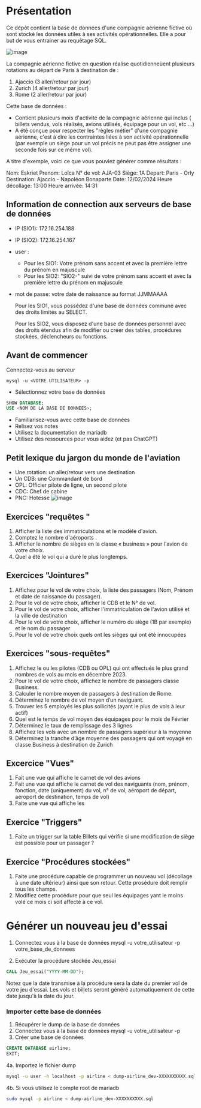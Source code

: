 # Présentation

Ce dépôt contient la base de données d'une compagnie aérienne fictive où sont stocké les données utiles à ses activités opérationnelles. Elle a pour but de vous entrainer au requêtage SQL.

![image](https://github.com/ornech/DB_airline/assets/101867500/115efdc3-0f13-4a47-a8f6-b4ea70e2fe0d)

La compagnie aérienne fictive en question réalise quotidienneùent plusieurs rotations au départ de Paris à destination de :
1. Ajaccio (3 aller/retour par jour)
2. Zurich (4 aller/retour par jour)
3. Rome (2 aller/retour par jour)

Cette base de données :
 - Contient plusieurs mois d'activité de la compagnie aérienne qui inclus ( billets vendus, vols réalisés, avions utilisés, équipage pour un vol, etc ...)
 - A été conçue pour respecter les "règles métier" d'une compagnie aérienne, c'est à dire les contraintes liées à son activité opérationnelle (par exemple un siège pour un vol précis ne peut pas être assigner une seconde fois sur ce même vol).

A titre d'exemple, voici ce que vous pouviez générer comme résultats :

Nom: Eskriet
Prenom: Loïca
N° de vol: AJA-03
Siège: 1A
Depart: Paris - Orly
Destination: Ajaccio - Napoléon Bonaparte
Date: 12/02/2024
Heure décollage: 13:00
Heure arrivée: 14:31

## Information de connection aux serveurs de base de données

- IP (SIO1): 172.16.254.188
- IP (SIO2): 172.16.254.167

- user :
  - Pour les SIO1: Votre prénom sans accent  et avec la première lettre du prénom en majuscule
  - Pour les SIO2: "SIO2-" suivi de votre prénom sans accent et avec la première lettre du prénom en majuscule
- mot de passe: votre date de naissance au format JJMMAAAA

  Pour les SIO1, vous possédez d'une base de données commune avec des droits limités au SELECT.

  Pour les SIO2, vous disposez d'une base de données personnel avec des droits étendus afin de modifier ou créer des tables, procédures stockées, déclencheurs ou fonctions.


## Avant de commencer
Connectez-vous au serveur
``` shell
mysql -u <VOTRE UTILISATEUR> -p
```

- Sélectionnez votre base de données
``` sql
SHOW DATABASE;
USE <NOM DE LA BASE DE DONNEES>;
```
- Familiarisez-vous avec cette base de données
- Relisez vos notes
- Utilisez la documentation de mariadb
- Utilisez des ressources pour vous aidez (et pas ChatGPT)

## Petit lexique du jargon du monde de l'aviation

- Une rotation: un aller/retour vers une destination
- Un CDB: une Commandant de bord
- OPL: Officier pilote de ligne, un second pilote
- CDC: Chef de cabine
- PNC: Hotesse
![image](https://github.com/ornech/DB_airline/assets/101867500/01b3ddc5-b34e-48e0-98a3-bc033ed65f47)

## Exercices "requêtes "

1. Afficher la liste des immatriculations et le modèle d'avion.
2. Comptez le nombre d'aéroports .
3. Afficher le nombre de sièges en la classe « business » pour l'avion de votre choix.
4. Quel a été le vol qui a duré le plus longtemps.


## Exercices "Jointures"
1. Affichez pour le vol de votre choix, la liste des passagers (Nom, Prénom et date de naissance du passager).
2. Pour le vol de votre choix, afficher le CDB et le N° de vol.
3. Pour le vol de votre choix, afficher l'immatriculation de l'avion utilisé et la ville de destination
4. Pour le vol de votre choix, afficher le numéro du siège (1B par exemple) et le nom du passager
5. Pour le vol de votre choix quels ont les sièges qui ont été innocupées

## Exercices "sous-requêtes"
1. Affichez le ou les pilotes (CDB ou OPL) qui ont effectués le plus grand nombres de vols au mois en décembre 2023.
2. Pour le vol de votre choix, affichez le nombre de passagers  classe Business.
3. Calculer le nombre moyen de passagers à destination de Rome.
5. Déterminez le nombre de vol moyen d’un naviguant.
6. Trouver les 5 employés les plus sollicités (ayant le plus de vols à leur actif)
7. Quel est le temps de vol moyen des équipages pour le mois de Février
8. Déterminez le taux de remplissage des 3 lignes
9. Affichez les vols avec un nombre de passagers supérieur à la moyenne
10. Déterminez la tranche d’âge moyenne des passagers qui ont voyagé en classe Business à destination de Zurich

## Excercice "Vues"
1. Fait une vue qui affiche le carnet de vol des avions
2. Fait une vue qui affiche le carnet de vol des naviguants (nom, prénom, fonction, date (uniquement) du vol, n° de vol, aéroport de départ, aéroport de destination, temps de vol)
2. Faite une vue qui affiche les

## Exercice "Triggers"
1. Faite un trigger sur la table Billets qui vérifie si une modification de siège est possible pour un passager ?

## Exercice "Procédures stockées"
1. Faite une procédure capable de programmer un nouveau vol (décollage à une date ultérieur) ainsi que son retour. Cette prosédure doit remplir tous les champs.
2. Modifiez cette procédure pour que seul les équipages yant le moins volé ce mois ci soit affecté à ce vol.


# Générer un nouveau jeu d'essai
1. Connectez vous à la base de données
mysql -u votre_utilisateur -p votre_base_de_donnees

2. Exécuter la procédure stockée Jeu_essai
``` sql
CALL Jeu_essai("YYYY-MM-DD");
```
Notez que la date transmise à la procédure sera la date du premier vol de votre jeu d'essai. Les vols et billets seront généré automatiquement de cette date jusqu'à la date du jour.

### Importer cette base de données
1. Récupérer le dump de la base de données
2. Connectez vous à la base de données
mysql -u votre_utilisateur -p
3. Créer une base de données
``` sql
CREATE DATABASE airline;
EXIT;
```
4a. Importez le fichier dump
``` bash
mysql -u user -h localhost -p airline < dump-airline_dev-XXXXXXXXXX.sql
```

4b. Si vous utilisez le compte root de mariadb
``` bash
sudo mysql -p airline < dump-airline_dev-XXXXXXXXXX.sql
```
